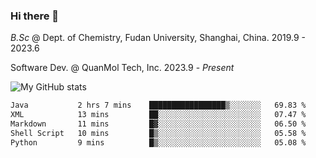 ### Hi there 👋

<!--
**zephyr-zdz/zephyr-zdz** is a ✨ _special_ ✨ repository because its `README.md` (this file) appears on your GitHub profile.

Here are some ideas to get you started:

- 🔭 I’m currently working on ...
- 🌱 I’m currently learning ...
- 👯 I’m looking to collaborate on ...
- 🤔 I’m looking for help with ...
- 💬 Ask me about ...
- 📫 How to reach me: ...
- 😄 Pronouns: ...
- ⚡ Fun fact: ...
-->

_B.Sc_ @ Dept. of Chemistry, Fudan University, Shanghai, China. 2019.9 - 2023.6

Software Dev. @ QuanMol Tech, Inc. 2023.9 - _Present_

![My GitHub stats](https://github-readme-stats.vercel.app/api?username=zephyr-zdz)

<!--START_SECTION:waka-->

```txt
Java           2 hrs 7 mins    █████████████████▒░░░░░░░   69.83 %
XML            13 mins         ██░░░░░░░░░░░░░░░░░░░░░░░   07.47 %
Markdown       11 mins         █▓░░░░░░░░░░░░░░░░░░░░░░░   06.50 %
Shell Script   10 mins         █▒░░░░░░░░░░░░░░░░░░░░░░░   05.58 %
Python         9 mins          █▒░░░░░░░░░░░░░░░░░░░░░░░   05.08 %
```

<!--END_SECTION:waka-->
